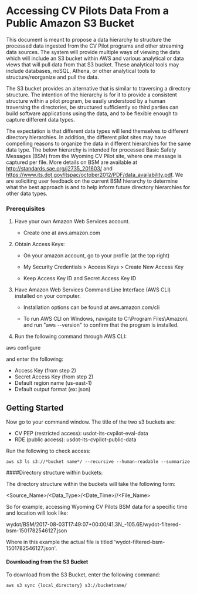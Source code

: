 # Accessing CV Pilots Data From a Public Amazon S3 Bucket

This document is meant to propose a data hierarchy to structure the processed data ingested from the CV Pilot programs and other streaming data sources. The system will provide multiple ways of viewing the data which will include an S3 bucket within AWS and various analytical or data views that will pull data from that S3 bucket. These analytical tools may include databases, noSQL, Athena, or other analytical tools to structure/reorganize and pull the data.

The S3 bucket provides an alternative that is similar to traversing a directory structure. The intention of the hierarchy is for it to provide a consistent structure within a pilot program, be easily understood by a human traversing the directories, be structured sufficiently so third parties can build software applications using the data, and to be flexible enough to capture different data types. 

The expectation is that different data types will lend themselves to different directory hierarchies. In addition, the different pilot sites may have compelling reasons to organize the data in different hierarchies for the same data type. The below hierarchy is intended for processed Basic Safety Messages (BSM) from the Wyoming CV Pilot site, where one message is captured per file. More details on BSM are available at http://standards.sae.org/j2735_201603/ and https://www.its.dot.gov/itspac/october2012/PDF/data_availability.pdf. We are soliciting user feedback on the current BSM hierarchy to determine what the best approach is and to help inform future directory hierarchies for other data types.

### Prerequisites

1) Have your own Amazon Web Services account.

	- Create one at aws.amazon.com
 
2) Obtain Access Keys:
 
	- On your amazon account, go to your profile (at the top right)
	 
	- My Security Credentials > Access Keys > Create New Access Key
	 
	- Keep Access Key ID and Secret Access Key ID
 
3) Have Amazon Web Services Command Line Interface (AWS CLI) installed on your computer.

	- Installation options can be found at aws.amazon.com/cli

	- To run AWS CLI on Windows, navigate to C:\Program Files\Amazon\ and run "aws
	 --version" to confirm that the program is installed.
 
4) Run the following command through AWS CLI:

aws configure
 
and enter the following:
 
* Access Key (from step 2)
* Secret Access Key (from step 2)
* Default region name (us-east-1)
* Default output format (ex: json)

## Getting Started

Now go to your command window. The title of the two s3 buckets are: 

 *	CV PEP (restricted access): usdot-its-cvpilot-eval-data
 *	RDE (public access): usdot-its-cvpilot-public-data

Run the following to check access:
```
aws s3 ls s3://*bucket name*/ --recursive --human-readable --summarize
```

####Directory structure within buckets:

The directory structure within the buckets will take the following form:

<Source_Name>/<Data_Type>/<Date_Time>/<Location>/<File_Name>

So for example, accessing Wyoming CV Pilots BSM data for a specific time and location will look like: 

wydot/BSM/2017-08-03T17:49:07+00:00/41.3N_-105.6E/wydot-filtered-bsm-1501782546127.json

Where in this example the actual file is titled 'wydot-filtered-bsm-1501782546127.json'.

#### Downloading from the S3 Bucket

To download from the S3 Bucket, enter the following command:

```
aws s3 sync {local_directory} s3://bucketname/
```
